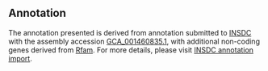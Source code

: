 

Annotation
----------

The annotation presented is derived from annotation submitted to
[INSDC](http://www.insdc.org) with the assembly accession
[GCA\_001460835.1](http://www.ebi.ac.uk/ena/data/view/GCA_001460835.1),
with additional non-coding genes derived from
[Rfam](http://rfam.xfam.org/). For more details, please visit [INSDC
annotation
import](http://ensemblgenomes.org/info/data/insdc_annotation).

